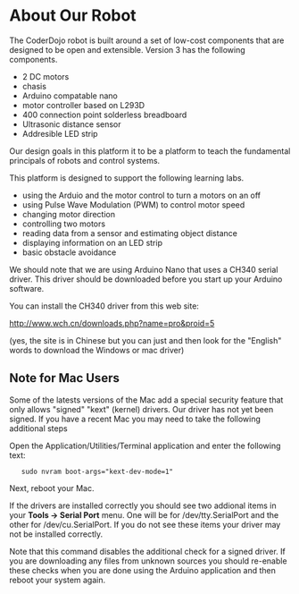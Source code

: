 # About Our Robot
The CoderDojo robot is built around a set of low-cost components that are designed to be open and extensible.  Version 3 has the following components.

* 2 DC motors
* chasis
* Arduino compatable nano
* motor controller based on L293D
* 400 connection point solderless breadboard
* Ultrasonic distance sensor
* Addresible LED strip

Our design goals in this platform it to be a platform to teach the fundamental principals of robots and control systems.

This platform is designed to support the following learning labs.

* using the Arduio and the motor control to turn a motors on an off
* using Pulse Wave Modulation (PWM) to control motor speed
* changing motor direction
* controlling two motors
* reading data from a sensor and estimating object distance
* displaying information on an LED strip
* basic obstacle avoidance

We should note that we are using Arduino Nano that uses a CH340 serial driver.  This driver should be downloaded before you start up your Arduino software.

You can install the CH340 driver from this web site:

[http://www.wch.cn/downloads.php?name=pro&proid=5
](http://www.wch.cn/downloads.php?name=pro&proid=5)

(yes, the site is in Chinese but you can just and then look for the "English" words to download the Windows or mac driver)

## Note for Mac Users
Some of the latests versions of the Mac add a special security feature that only allows "signed" "kext" (kernel) drivers.  Our driver has not yet been signed.  If you have a recent Mac you may need to take the following additional steps

Open the Application/Utilities/Terminal application and enter the following text:
```
   sudo nvram boot-args="kext-dev-mode=1"
```

Next, reboot your Mac.

If the drivers are installed correctly you should see two addional items in your **Tools -> Serial Port** menu.  One will be for /dev/tty.SerialPort and the other for /dev/cu.SerialPort.  If you do not see these items your driver may not be installed correctly.

Note that this command disables the additional check for a signed driver.  If you are downloading any files from unknown sources you should re-enable these checks when you are done using the Arduino application and then reboot your system again.